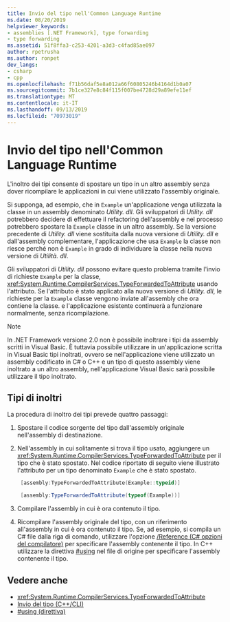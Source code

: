 ```yaml
---
title: Invio del tipo nell'Common Language Runtime
ms.date: 08/20/2019
helpviewer_keywords:
- assemblies [.NET Framework], type forwarding
- type forwarding
ms.assetid: 51f8ffa3-c253-4201-a3d3-c4fad85ae097
author: rpetrusha
ms.author: ronpet
dev_langs:
- csharp
- cpp
ms.openlocfilehash: f71b56daf5e8a012a66f60805246b4164d1b0a07
ms.sourcegitcommit: 7b1ce327e8c84f115f007be4728d29a89efe11ef
ms.translationtype: MT
ms.contentlocale: it-IT
ms.lasthandoff: 09/13/2019
ms.locfileid: "70973019"
---
```

# <a name="type-forwarding-in-the-common-language-runtime"></a>Invio del tipo nell'Common Language Runtime
L'inoltro dei tipi consente di spostare un tipo in un altro assembly senza dover ricompilare le applicazioni in cui viene utilizzato l'assembly originale.  
  
 Si supponga, ad esempio, che in `Example` un'applicazione venga utilizzata la classe in un assembly denominato *Utility. dll*. Gli sviluppatori di *Utility. dll* potrebbero decidere di effettuare il refactoring dell'assembly e nel processo potrebbero spostare la `Example` classe in un altro assembly. Se la versione precedente di *Utility. dll* viene sostituita dalla nuova versione di *Utility. dll* e dall'assembly complementare, l'applicazione che usa `Example` la classe non riesce perché non è `Example` in grado di individuare la classe nella nuova versione di  *Utilità. dll*.  
  
 Gli sviluppatori di *Utility. dll* possono evitare questo problema tramite l'invio di richieste `Example` per la classe, <xref:System.Runtime.CompilerServices.TypeForwardedToAttribute> usando l'attributo. Se l'attributo è stato applicato alla nuova versione di *Utility. dll*, le richieste per la `Example` classe vengono inviate all'assembly che ora contiene la classe. e l'applicazione esistente continuerà a funzionare normalmente, senza ricompilazione.  
  
> [!NOTE]
> In .NET Framework versione 2.0 non è possibile inoltrare i tipi da assembly scritti in Visual Basic. È tuttavia possibile utilizzare in un'applicazione scritta in Visual Basic tipi inoltrati, ovvero se nell'applicazione viene utilizzato un assembly codificato in C# o C++ e un tipo di questo assembly viene inoltrato a un altro assembly, nell'applicazione Visual Basic sarà possibile utilizzare il tipo inoltrato.  
  
## <a name="forward-types"></a>Tipi di inoltri  
 La procedura di inoltro dei tipi prevede quattro passaggi:  
  
1. Spostare il codice sorgente del tipo dall'assembly originale nell'assembly di destinazione.  
   
2. Nell'assembly in cui solitamente si trova il tipo usato, aggiungere un <xref:System.Runtime.CompilerServices.TypeForwardedToAttribute> per il tipo che è stato spostato. Nel codice riportato di seguito viene illustrato l'attributo per un tipo denominato `Example` che è stato spostato.  
   
   ```cpp  
    [assembly:TypeForwardedToAttribute(Example::typeid)]  
   ```
   
   ```csharp  
    [assembly:TypeForwardedToAttribute(typeof(Example))]  
   ```  
   
3. Compilare l'assembly in cui è ora contenuto il tipo.  
   
4. Ricompilare l'assembly originale del tipo, con un riferimento all'assembly in cui è ora contenuto il tipo. Se, ad esempio, si compila un C# file dalla riga di comando, utilizzare l'opzione [/Reference (C# opzioni del compilatore)](../../csharp/language-reference/compiler-options/reference-compiler-option.md) per specificare l'assembly contenente il tipo. In C++ utilizzare la direttiva [#using](/cpp/preprocessor/hash-using-directive-cpp) nel file di origine per specificare l'assembly contenente il tipo.  
  
## <a name="see-also"></a>Vedere anche

- <xref:System.Runtime.CompilerServices.TypeForwardedToAttribute>
- [Invio del tipo (C++/CLI)](/cpp/windows/type-forwarding-cpp-cli)
- [#using (direttiva)](/cpp/preprocessor/hash-using-directive-cpp)
